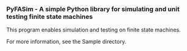 ### PyFASim - A simple Python library for simulating and unit testing finite state machines ###

This program enables simulation and testing on finite state machines.

For more information, see the Sample directory.

